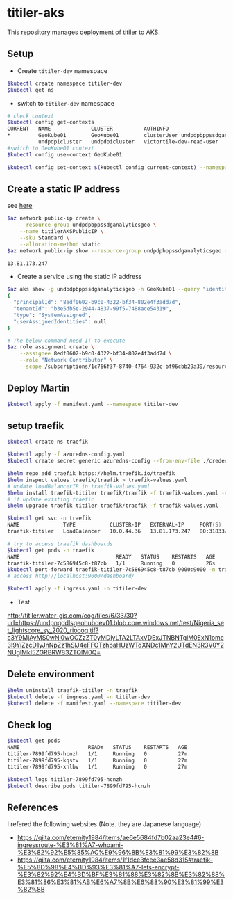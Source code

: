 # titiler-aks

This repository manages deployment of [titiler](https://developmentseed.org/titiler) to AKS.

## Setup

- Create `titiler-dev` namespace

```zsh
$kubectl create namespace titiler-dev
$kubectl get ns
```

- switch to `titiler-dev` namespace

```zsh
# check context
$kubectl config get-contexts
CURRENT   NAME             CLUSTER          AUTHINFO                                          NAMESPACE
*         GeoKube01        GeoKube01        clusterUser_undpdpbppssdganalyticsgeo_GeoKube01   
          undpdpicluster   undpdpicluster   victortile-dev-read-user                          victortile-dev
#switch to GeoKube01 context
$kubectl config use-context GeoKube01

$kubectl config set-context $(kubectl config current-context) --namespace=titiler-dev
```

## Create a static IP address

see [here](https://docs.microsoft.com/en-us/azure/aks/static-ip)

```zsh
$az network public-ip create \
    --resource-group undpdpbppssdganalyticsgeo \
    --name titilerAKSPublicIP \
    --sku Standard \
    --allocation-method static
$az network public-ip show --resource-group undpdpbppssdganalyticsgeo --name titilerAKSPublicIP --query ipAddress --output tsv

13.81.173.247
```

- Create a service using the static IP address


```zsh
$az aks show -g undpdpbppssdganalyticsgeo -n GeoKube01 --query "identity"
{
  "principalId": "8edf0602-b9c0-4322-bf34-802e4f3add7d",
  "tenantId": "b3e5db5e-2944-4837-99f5-7488ace54319",
  "type": "SystemAssigned",
  "userAssignedIdentities": null
}

# The below command need IT to execute
$az role assignment create \
    --assignee 8edf0602-b9c0-4322-bf34-802e4f3add7d \
    --role "Network Contributor" \
    --scope /subscriptions/1c766f37-8740-4764-932c-bf96cbb29a39/resourceGroups/undpdpbppssdganalyticsgeo
```

## Deploy Martin

```zsh
$kubectl apply -f manifest.yaml --namespace titiler-dev
```

## setup traefik

```zsh
$kubectl create ns traefik

$kubectl apply -f azuredns-config.yaml
$kubectl create secret generic azuredns-config --from-env-file ./credentials.env -n traefik

$helm repo add traefik https://helm.traefik.io/traefik
$helm inspect values traefik/traefik > traefik-values.yaml
# update loadBalancerIP in traefik-values.yaml
$helm install traefik-titiler traefik/traefik -f traefik-values.yaml -n traefik
# if update existing traefic
$helm upgrade traefik-titiler traefik/traefik -f traefik-values.yaml 

$kubectl get svc -n traefik
NAME              TYPE           CLUSTER-IP   EXTERNAL-IP     PORT(S)                      AGE
traefik-titiler   LoadBalancer   10.0.44.36   13.81.173.247   80:31833/TCP,443:32683/TCP   16s

# try to access traefik dashboards
$kubectl get pods -n traefik
NAME                               READY   STATUS    RESTARTS   AGE
traefik-titiler-7c586945c8-t87cb   1/1     Running   0          26s
$kubectl port-forward traefik-titiler-7c586945c8-t87cb 9000:9000 -n traefik
# access http://localhost:9000/dashboard/ 

$kubectl apply -f ingress.yaml -n titiler-dev
```

- Test

http://titiler.water-gis.com/cog/tiles/6/33/30?url=https://undpngddlsgeohubdev01.blob.core.windows.net/test/Nigeria_set_lightscore_sy_2020_riocog.tif?c3Y9MjAyMS0wNi0wOCZzZT0yMDIyLTA2LTAxVDExJTNBNTglM0ExN1omc3I9YiZzcD1yJnNpZz1hSlJ4eFFOTzhpaHUzWTdXNDc1MnY2UTdEN3R3V0Y2NUglMkI5ZGRBRW83ZTQlM0Q=

## Delete environment

```zsh
$helm uninstall traefik-titiler -n traefik
$kubectl delete -f ingress.yaml -n titiler-dev
$kubectl delete -f manifest.yaml --namespace titiler-dev
```

## Check log

```zsh
$kubectl get pods
NAME                      READY   STATUS    RESTARTS   AGE
titiler-7899fd795-hcnzh   1/1     Running   0          27m
titiler-7899fd795-kqstv   1/1     Running   0          27m
titiler-7899fd795-xnlbv   1/1     Running   0          27m

$kubectl logs titiler-7899fd795-hcnzh
$kubectl describe pods titiler-7899fd795-hcnzh
```

## References

I refered the following websites (Note. they are Japanese language)

- https://qiita.com/eternity1984/items/ae6e5684fd7b02aa23e4#6-ingressroute-%E3%81%A7-whoami-%E3%82%92%E5%85%AC%E9%96%8B%E3%81%99%E3%82%8B
- https://qiita.com/eternity1984/items/1f1dce3fcee3ae58d315#traefik-%E5%8D%98%E4%BD%93%E3%81%A7-lets-encrypt-%E3%82%92%E4%BD%BF%E3%81%88%E3%82%8B%E3%82%88%E3%81%86%E3%81%AB%E6%A7%8B%E6%88%90%E3%81%99%E3%82%8B